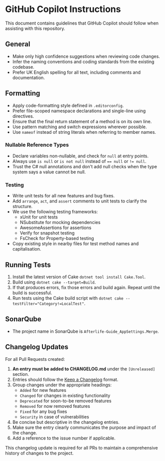 # GitHub Copilot Instructions

This document contains guidelines that GitHub Copilot should follow when assisting with this repository.

## General

* Make only high confidence suggestions when reviewing code changes.
* Infer the naming conventions and coding standards from the existing codebase.
* Prefer UK English spelling for all text, including comments and documentation.

## Formatting

* Apply code-formatting style defined in `.editorconfig`.
* Prefer file-scoped namespace declarations and single-line using directives.
* Ensure that the final return statement of a method is on its own line.
* Use pattern matching and switch expressions wherever possible.
* Use `nameof` instead of string literals when referring to member names.

### Nullable Reference Types

* Declare variables non-nullable, and check for `null` at entry points.
* Always use `is null` or `is not null` instead of `== null` or `!= null`.
* Trust the C# null annotations and don't add null checks when the type system says a value cannot be null.

### Testing

* Write unit tests for all new features and bug fixes.
* Add `arrange`, `act`, and `assert` comments to unit tests to clarify the structure.
* We use the following testing frameworks:
  - xUnit for unit tests
  - NSubstitute for mocking dependencies
  - AwesomeAssertions for assertions
  - Verify for snapshot testing
  - FsCheck for Property-based testing
* Copy existing style in nearby files for test method names and capitalisation.

## Running Tests

1. Install the latest version of Cake `dotnet tool install Cake.Tool`.
2. Build using `dotnet cake --target=Build`.
3. If that produces errors, fix those errors and build again. Repeat until the build is successful.
4. Run tests using the Cake build script with `dotnet cake --testFilter="Category!=LocalTest"`.

## SonarQube

* The project name in SonarQube is `Afterlife-Guide_AppSettings.Merge`.

## Changelog Updates

For all Pull Requests created:

1. **An entry must be added to CHANGELOG.md** under the `[Unreleased]` section.
2. Entries should follow the [Keep a Changelog](https://keepachangelog.com/en/1.0.0/) format.
3. Group changes under the appropriate headings:
   - `Added` for new features
   - `Changed` for changes in existing functionality
   - `Deprecated` for soon-to-be removed features
   - `Removed` for now removed features
   - `Fixed` for any bug fixes
   - `Security` in case of vulnerabilities
4. Be concise but descriptive in the changelog entries.
5. Make sure the entry clearly communicates the purpose and impact of the change.
6. Add a reference to the issue number if applicable.

This changelog update is required for all PRs to maintain a comprehensive history of changes to the project.
